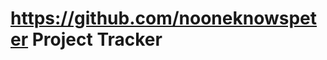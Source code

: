 # <https://github.com/nooneknowspeter> Project Tracker

<!--TODO: Setup and Configure LGTM Stack for Telemetry Data Streaming and Monitoring -->
<!--TODO: Setup and Configure LGTM Stack with AWS Cloud Watch and Monitoring -->
<!--TODO: Finish secrets script, auto update deployment with new secret after script launch-->
<!--TODO: Update Systems Design Diagrams and Add LGTM stack pod and communication lines-->
<!--TODO: Update Systems Design Diagrams and Add frontend application pod and communication lines-->
